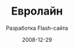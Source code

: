 ---
title: Евролайн
subtitle: Разработка Flash-сайта
layout: default
modal-id: 27
date: 2008-12-29
img: evroline.png
thumbnail: evroline-thumbnail.png
alt: image-alt
project-date: Декабрь 2008
client: ООО «Евролайн»
category: Разработка сайта
description: Один из не многих сохранившихся и дошедших в целости и сохранности Flash-сайт компании занимающейся продажей входных и межкомнатных дверей. Сайт включал новости, информацию о компании, новые каталоги, шоу-рум, список услуг и, конечно же, контакты и форму обратной связи.

---